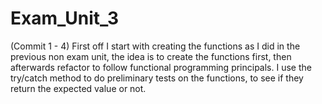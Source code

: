 # Exam_Unit_3

(Commit 1 - 4)
First off I start with creating the functions as I did in the previous non exam unit, the idea is to create the functions first, then afterwards 
refactor to follow functional programming principals. I use the try/catch method to do preliminary tests on the functions, to see if they return the
expected value or not. 